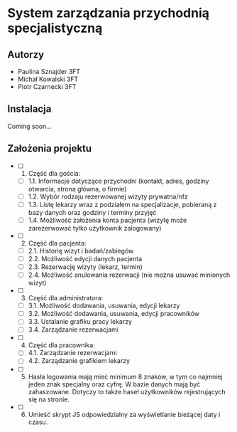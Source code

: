 # System zarządzania przychodnią specjalistyczną
## Autorzy
- Paulina Sznajder 3FT
- Michał Kowalski 3FT
- Piotr Czarnecki 3FT
## Instalacja
Coming soon...
## Założenia projektu
- [ ] 1. Część dla gościa:
  - [ ] 1.1. Informacje dotyczące przychodni (kontakt, adres, godziny otwarcia, strona główna, o firmie)
  - [ ] 1.2. Wybór rodzaju rezerwowanej wizyty prywatna/nfz
  - [ ] 1.3. Listę lekarzy wraz z podziałem na specjalizacje, pobieraną z bazy danych oraz godziny i terminy przyjęć
  - [ ] 1.4. Możliwość założenia konta pacjenta (wizytę może zarezerwować tylko użytkownik zalogowany)
- [ ] 2. Część dla pacjenta:
  - [ ] 2.1. Historię wizyt i badań/zabiegów
  - [ ] 2.2. Możliwość edycji danych pacjenta
  - [ ] 2.3. Rezerwację wizyty (lekarz, termin)
  - [ ] 2.4. Możliwość anulowania rezerwacji (nie można usuwać minionych wizyt)
- [ ] 3. Część dla administratora:
  - [ ] 3.1. Możliwość dodawania, usuwania, edycji lekarzy
  - [ ] 3.2. Możliwość dodawania, usuwania, edycji pracowników
  - [ ] 3.3. Ustalanie grafiku pracy lekarzy
  - [ ] 3.4. Zarządzanie rezerwacjami
- [ ] 4. Część dla pracownika:
  - [ ] 4.1. Zarządzanie rezerwacjami
  - [ ] 4.2. Zarządzanie grafikiem lekarzy
- [ ] 5. Hasła logowania mają mieć minimum 8 znaków, w tym co najmniej jeden znak specjalny oraz cyfrę. W bazie danych mają być zahaszowane. Dotyczy to także haseł użytkowników rejestrujących się na stronie.
- [ ] 6. Umieść skrypt JS odpowiedzialny za wyświetlanie bieżącej daty i czasu.
